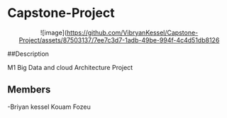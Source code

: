 # Capstone-Project

<div align="center" height= "30">

  ![image](https://github.com/VibryanKessel/Capstone-Project/assets/87503137/7ee7c3d7-1adb-49be-994f-4c4d51db8126
  
</div>

##Description

M1 Big Data and cloud Architecture Project

## Members

-Briyan kessel Kouam Fozeu
